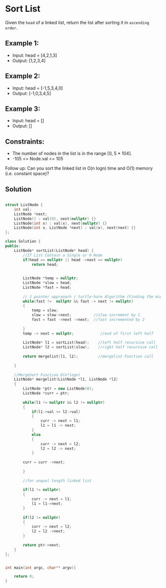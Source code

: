 &emsp;
# Sort List

Given the `head` of a linked list, return the list after sorting it in `ascending order`.
 

## Example 1:
- Input: head = [4,2,1,3]
- Output: [1,2,3,4]

## Example 2:
- Input: head = [-1,5,3,4,0]
- Output: [-1,0,3,4,5]

## Example 3:
- Input: head = []
- Output: []
 

## Constraints:

- The number of nodes in the list is in the range [0, 5 * 104].
- -105 <= Node.val <= 105
 

Follow up: Can you sort the linked list in O(n logn) time and O(1) memory (i.e. constant space)?


## Solution
```c++

struct ListNode {
    int val;
    ListNode *next;
    ListNode() : val(0), next(nullptr) {}
    ListNode(int x) : val(x), next(nullptr) {}
    ListNode(int x, ListNode *next) : val(x), next(next) {}
};

class Solution {
public:
    ListNode* sortList(ListNode* head) {
        //If List Contain a Single or 0 Node
        if(head == nullptr || head ->next == nullptr)
            return head;
        
        
        ListNode *temp = nullptr;
        ListNode *slow = head;
        ListNode *fast = head;
        
        // 2 pointer appraoach / turtle-hare Algorithm (Finding the middle element)
        while(fast !=  nullptr && fast -> next != nullptr)
        {
            temp = slow;
            slow = slow->next;          //slow increment by 1
            fast = fast ->next ->next;  //fast incremented by 2
            
        }   
        temp -> next = nullptr;            //end of first left half
        
        ListNode* l1 = sortList(head);    //left half recursive call
        ListNode* l2 = sortList(slow);    //right half recursive call
        
        return mergelist(l1, l2);         //mergelist Function call
            
    }
    
    //MergeSort Function O(n*logn)
    ListNode* mergelist(ListNode *l1, ListNode *l2)
    {
        ListNode *ptr = new ListNode(0);
        ListNode *curr = ptr;
        
        while(l1 != nullptr && l2 != nullptr)
        {
            if(l1->val <= l2->val)
            {
                curr -> next = l1;
                l1 = l1 -> next;
            }
            else
            {
                curr -> next = l2;
                l2 = l2 -> next;
            }
        
        curr = curr ->next;
        
        }
        
        //for unqual length linked list
        
        if(l1 != nullptr)
        {
            curr -> next = l1;
            l1 = l1->next;
        }
        
        if(l2 != nullptr)
        {
            curr -> next = l2;
            l2 = l2 ->next;
        }
        
        return ptr->next;
    }
};


int main(int argc, char** argv){

    return 0;
}
```